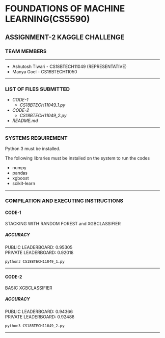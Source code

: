 # FOUNDATIONS OF MACHINE LEARNING(CS5590) #

## ASSIGNMENT-2 KAGGLE CHALLENGE ##

### TEAM MEMBERS ###
------------------------------------------------------------------
- Ashutosh Tiwari - CS18BTECH11049 (REPRESENTATIVE)
- Manya Goel - CS18BTECH11050
------------------------------------------------------------------
### LIST OF FILES SUBMITTED ###

- *CODE-1*
  - *CS18BTECH11049_1.py*
- *CODE-2*
  - *CS18BTECH11049_2.py*
- *README.md*
------------------------------------------------------------------
### SYSTEMS REQUIREMENT ###
Python 3 must be installed.

The following libraries must be installed on the system to run the codes

- numpy
- pandas
- xgboost
- scikit-learn

------------------------------------------------------------------

### COMPILATION AND EXECUTING INSTRUCTIONS ###

#### CODE-1 ####
STACKING WITH RANDOM FOREST and XGBCLASSIFIER
##### ACCURACY #####
PUBLIC LEADERBOARD: 0.95305 <br>
PRIVATE LEADERBOARD: 0.92018

```
python3 CS18BTECH11049_1.py
```

------------------------------------------------------------------

#### CODE-2 ####
BASIC XGBCLASSIFIER
##### ACCURACY #####
PUBLIC LEADERBOARD: 0.94366 <br>
PRIVATE LEADERBOARD: 0.92488

```
python3 CS18BTECH11049_2.py
```

------------------------------------------------------------------
